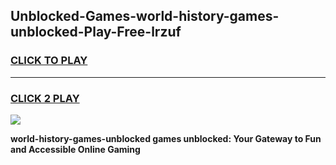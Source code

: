 
## Unblocked-Games-world-history-games-unblocked-Play-Free-lrzuf
<h3>
<a href="https://premium76.site?title=world-history-games-unblocked&ref=18A1">CLICK TO PLAY</a></h3>
<hr>

<h3>
<a href="https://premium76.site?title=world-history-games-unblocked&ref=18A1">CLICK 2 PLAY</a>
  
</h3>

<a href="https://premium76.site?title=world-history-games-unblocked&ref=18A1"><img src="https://clearcache.store/games.png"></a>


**world-history-games-unblocked games unblocked: Your Gateway to Fun and Accessible Online Gaming**
